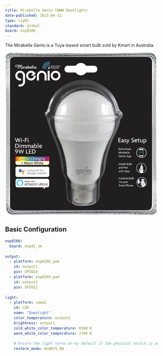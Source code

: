 ```yaml
---
title: Mirabella Genio CWWW Downlights
date-published: 2023-04-12
type: light
standard: global
board: esp8266
---
```


The Mirabella Genio is a Tuya-based smart bulb sold by Kmart in
Australia.

![mirabella-genio](./mirabella-genio-b22-rgbw.jpg)

## Basic Configuration

``` yaml
esp8266:
  board: esp01_1m

output:
  - platform: esp8266_pwm
    id: output1
    pin: GPIO14
  - platform: esp8266_pwm
    id: output2
    pin: GPIO12

light:
  - platform: cwww2
    id: LED
    name: "Downlight"
    color_temperature: output2
    brightness: output1
    cold_white_color_temperature: 6500 K
    warm_white_color_temperature: 2700 K

    # Ensure the light turns on by default if the physical switch is actuated.
    restore_mode: ALWAYS_ON
```
